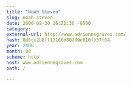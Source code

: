 ```yaml
---
title: "Noah Steven"
slug: noah-steven
date: 2006-08-30 16:22:36 -0500
category: 
external-url: http://www.adriennegraves.com/
hash: 8d6cc2b8ff13166b807d9e810fb37f64
year: 2006
month: 08
scheme: http
host: www.adriennegraves.com
path: /

---
```



